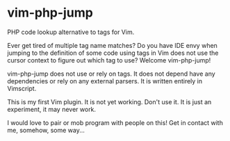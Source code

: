 # vim-php-jump
PHP code lookup alternative to tags for Vim.

Ever get tired of multiple tag name matches? Do you have IDE envy when jumping to the definition of some code using tags in Vim does not use the cursor context to figure out which tag to use? Welcome vim-php-jump!

vim-php-jump does not use or rely on tags. It does not depend have any dependencies or rely on any external parsers. It is written entirely in Vimscript.

This is my first Vim plugin. It is not yet working. Don't use it. It is just an experiment, it may never work.

I would love to pair or mob program with people on this! Get in contact with me, somehow, some way...

